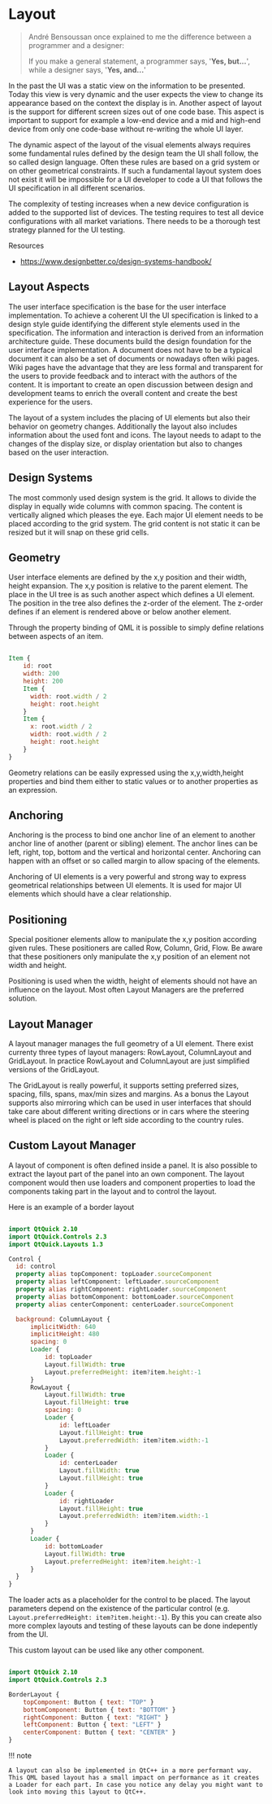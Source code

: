 # Layout

> André Bensoussan once explained to me the difference between a programmer and a designer:
>
> If you make a general statement, a programmer says, '**Yes, but...**', while a designer says, '**Yes, and...**'



In the past the UI was a static view on the information to be presented. Today this view is very dynamic and the user expects the view to change its appearance based on the context the display is in. Another aspect of layout is the support for different screen sizes out of one code base. This aspect is important to support for example a low-end device and a mid and high-end device from only one code-base without re-writing the whole UI layer.

The dynamic aspect of the layout of the visual elements always requires some fundamental rules defined by the design team the UI shall follow, the so called design language. Often these rules are based on a grid system or on other geometrical constraints. If such a fundamental layout system does not exist it will be impossible for a UI developer to code a UI that follows the UI specification in all different scenarios.

The complexity of testing increases when a new device configuration is added to the supported list of devices. The testing requires to test all device configurations with all market variations. There needs to be a thorough test strategy planned for the UI testing.

Resources

* https://www.designbetter.co/design-systems-handbook/


## Layout Aspects

The user interface specification is the base for the user interface implementation. To achieve a coherent UI the UI specification is linked to a design style guide identifying the different style elements used in the specification. The information and interaction is derived from an information architecture guide. These documents build the design foundation for the user interface implementation. A document does not have to be a typical document it can also be a set of documents or nowadays often wiki pages. Wiki pages have the advantage that they are less formal and transparent for the users to provide feedback and to interact with the authors of the content. It is important to create an open discussion between design and development teams to enrich the overall content and create the best experience for the users.

The layout of a system includes the placing of UI elements but also their behavior on geometry changes. Additionally the layout also includes information about the used font and icons. The layout needs to adapt to the changes of the display size, or display orientation but also to changes based on the user interaction.


## Design Systems

The most commonly used design system is the grid. It allows to divide the display in equally wide columns with common spacing. The content is vertically aligned which pleases the eye. Each major UI element needs to be placed according to the grid system. The grid content is not static it can be resized but it will snap on these grid cells.


## Geometry

User interface elements are defined by the x,y position and their width, height expansion. The x,y position is relative to the parent element. The place in the UI tree is as such another aspect which defines a UI element. The position in the tree also defines the z-order of the element. The z-order defines if an element is rendered above or below another element.

Through the property binding of QML it is possible to simply define relations between aspects of an item.

```qml

Item {
    id: root
    width: 200
    height: 200
    Item {
      width: root.width / 2
      height: root.height
    }
    Item {
      x: root.width / 2
      width: root.width / 2
      height: root.height
    }
}
```

Geometry relations can be easily expressed using the x,y,width,height properties and bind them either to static values or to another properties as an expression.


## Anchoring

Anchoring is the process to bind one anchor line of an element to another anchor line of another (parent or sibling) element. The anchor lines can be left, right, top, bottom and the vertical and horizontal center. Anchoring can happen with an offset or so called margin to allow spacing of the elements.

Anchoring of UI elements is a very powerful and strong way to express geometrical relationships between UI elements. It is used for major UI elements which should have a clear relationship.

## Positioning

Special positioner elements allow to manipulate the x,y position according given rules. These positioners are called Row, Column, Grid, Flow. Be aware that these positioners only manipulate the x,y position of an element not width and height.

Positioning is used when the width, height of elements should not have an influence on the layout. Most often Layout Managers are the preferred solution.

## Layout Manager

A layout manager manages the full geometry of a UI element. There exist currenty three types of layout managers: RowLayout, ColumnLayout and GridLayout. In practice RowLayout and ColumnLayout are just simplified versions of the GridLayout.

The GridLayout is really powerful, it supports setting preferred sizes, spacing, fills, spans, max/min sizes and margins. As a bonus the Layout supports also mirroring which can be used in user interfaces that should take care about different writing directions or in cars where the steering wheel is placed on the right or left side according to the country rules.


## Custom Layout Manager

A layout of component is often defined inside a panel. It is also possible to extract the layout part of the panel into an own component. The layout component would then use loaders and component properties to load the components taking part in the layout and to control the layout.

Here is an example of a border layout

```qml

import QtQuick 2.10
import QtQuick.Controls 2.3
import QtQuick.Layouts 1.3

Control {
  id: control
  property alias topComponent: topLoader.sourceComponent
  property alias leftComponent: leftLoader.sourceComponent
  property alias rightComponent: rightLoader.sourceComponent
  property alias bottomComponent: bottomLoader.sourceComponent
  property alias centerComponent: centerLoader.sourceComponent

  background: ColumnLayout {
      implicitWidth: 640
      implicitHeight: 480
      spacing: 0
      Loader {
          id: topLoader
          Layout.fillWidth: true
          Layout.preferredHeight: item?item.height:-1
      }
      RowLayout {
          Layout.fillWidth: true
          Layout.fillHeight: true
          spacing: 0
          Loader {
              id: leftLoader
              Layout.fillHeight: true
              Layout.preferredWidth: item?item.width:-1
          }
          Loader {
              id: centerLoader
              Layout.fillWidth: true
              Layout.fillHeight: true
          }
          Loader {
              id: rightLoader
              Layout.fillHeight: true
              Layout.preferredWidth: item?item.width:-1
          }
      }
      Loader {
          id: bottomLoader
          Layout.fillWidth: true
          Layout.preferredHeight: item?item.height:-1
      }
  }
}
```

The loader acts as a placeholder for the control to be placed. The layout parameters depend on the existence of the particular control (e.g. `Layout.preferredHeight: item?item.height:-1`). By this you can create also more complex layouts and testing of these layouts can be done indepently from the UI.


This custom layout can be used like any other component.

```qml

import QtQuick 2.10
import QtQuick.Controls 2.3

BorderLayout {
	topComponent: Button { text: "TOP" }
	bottomComponent: Button { text: "BOTTOM" }
	rightComponent: Button { text: "RIGHT" }
	leftComponent: Button { text: "LEFT" }
	centerComponent: Button { text: "CENTER" }
}
```

!!! note

	A layout can also be implemented in QtC++ in a more performant way. This QML based layout has a small impact on performance as it creates a Loader for each part. In case you notice any delay you might want to look into moving this layout to QtC++.







